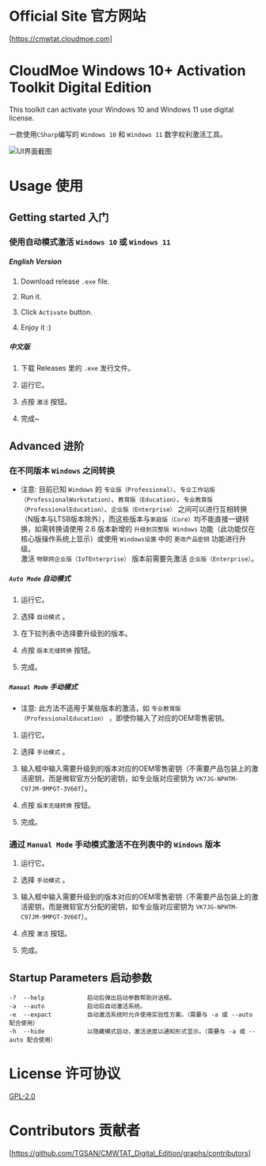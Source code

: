 # Official Site 官方网站

[https://cmwtat.cloudmoe.com]

# CloudMoe Windows 10+ Activation Toolkit Digital Edition

This toolkit can activate your Windows 10 and Windows 11 use digital license.

一款使用`CSharp`编写的 `Windows 10` 和 `Windows 11` 数字权利激活工具。

![UI界面截图][UI_image]

# Usage 使用

## Getting started 入门

### 使用自动模式激活 `Windows 10` 或 `Windows 11`

##### English Version

1. Download release `.exe` file.

2. Run it.

3. Click `Activate` button.

4. Enjoy it :)

##### 中文版

1. 下载 Releases 里的 `.exe` 发行文件。

2. 运行它。

3. 点按 `激活` 按钮。

4. 完成~

## Advanced 进阶

### 在不同版本 `Windows` 之间转换

* 注意: 目前已知 `Windows` 的 `专业版（Professional）`、`专业工作站版（ProfessionalWorkstation）`、`教育版（Education）`、`专业教育版（ProfessionalEducation）`、`企业版（Enterprise）` 之间可以进行互相转换（N版本与LTSB版本除外），而这些版本与`家庭版（Core）`均不能直接一键转换，如需转换请使用 2.6 版本新增的 `升级到完整版 Windows` 功能（此功能仅在核心版操作系统上显示）或使用 `Windows设置` 中的 `更改产品密钥` 功能进行升级。  
激活 `物联网企业版（IoTEnterprise）` 版本前需要先激活 `企业版（Enterprise）`。

##### `Auto Mode` 自动模式

1. 运行它。

2. 选择 `自动模式` 。

3. 在下拉列表中选择要升级到的版本。

4. 点按 `版本无缝转换` 按钮。

5. 完成。

##### `Manual Mode` 手动模式

* 注意:  此方法不适用于某些版本的激活，如 `专业教育版（ProfessionalEducation）` ，即使你输入了对应的OEM零售密钥。

1. 运行它。

2. 选择 `手动模式` 。

3. 输入框中输入需要升级到的版本对应的OEM零售密钥（不需要产品包装上的激活密钥，而是微软官方分配的密钥，如专业版对应密钥为 `VK7JG-NPHTM-C97JM-9MPGT-3V66T`）。

4. 点按 `版本无缝转换` 按钮。

5. 完成。

### 通过 `Manual Mode` 手动模式激活不在列表中的 `Windows` 版本

1. 运行它。

2. 选择 `手动模式` 。

3. 输入框中输入需要升级到的版本对应的OEM零售密钥（不需要产品包装上的激活密钥，而是微软官方分配的密钥，如专业版对应密钥为 `VK7JG-NPHTM-C97JM-9MPGT-3V66T`）。

4. 点按 `激活` 按钮。

5. 完成。

## Startup Parameters 启动参数

```
-?  --help            启动后弹出启动参数帮助对话框。
-a  --auto            启动后自动激活系统。
-e  --expact          自动激活系统时允许使用实验性方案。（需要与 -a 或 --auto 配合使用）
-h  --hide            以隐藏模式启动，激活进度以通知形式显示。（需要与 -a 或 --auto 配合使用）
```

# License 许可协议

[GPL-2.0](./LICENSE)

# Contributors 贡献者

[https://github.com/TGSAN/CMWTAT_Digital_Edition/graphs/contributors]

[UI_image]:./images/UI.jpg
[https://cmwtat.cloudmoe.com]:https://cmwtat.cloudmoe.com
[https://github.com/TGSAN/CMWTAT_Digital_Edition/graphs/contributors]:https://github.com/TGSAN/CMWTAT_Digital_Edition/graphs/contributors
